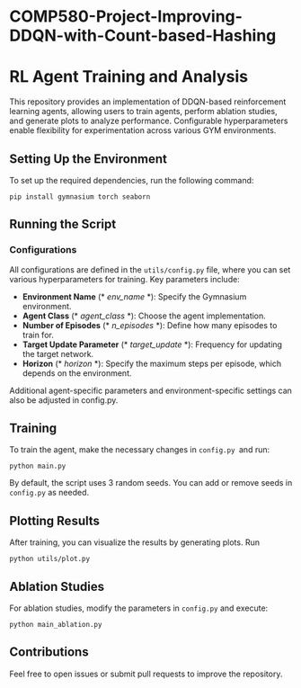 # COMP580-Project-Improving-DDQN-with-Count-based-Hashing
# RL Agent Training and Analysis

This repository provides an implementation of DDQN-based reinforcement learning agents, allowing users to train agents, perform ablation studies, and generate plots to analyze performance. Configurable hyperparameters enable flexibility for experimentation across various GYM environments.

## Setting Up the Environment

To set up the required dependencies, run the following command:
```
pip install gymnasium torch seaborn 
```

## Running the Script

### Configurations
All configurations are defined in the `utils/config.py` file, where you can set various hyperparameters for training. Key parameters include:
- **Environment Name** (* *env_name* *): Specify the Gymnasium environment.
- **Agent Class** (* *agent_class* *): Choose the agent implementation.
- **Number of Episodes** (* *n_episodes* *): Define how many episodes to train for.
- **Target Update Parameter** (* *target_update* *): Frequency for updating the target network.
- **Horizon** (* *horizon* *): Specify the maximum steps per episode, which depends on the environment.

Additional agent-specific parameters and environment-specific settings can also be adjusted in config.py.

## Training
To train the agent, make the necessary changes in  `config.py `and run:
```
python main.py
```
By default, the script uses 3 random seeds. You can add or remove seeds in `config.py` as needed.

## Plotting Results
After training, you can visualize the results by generating plots. Run
```
python utils/plot.py
```

## Ablation Studies
For ablation studies, modify the parameters in `config.py` and execute:
```
python main_ablation.py
```

## Contributions
Feel free to open issues or submit pull requests to improve the repository.
